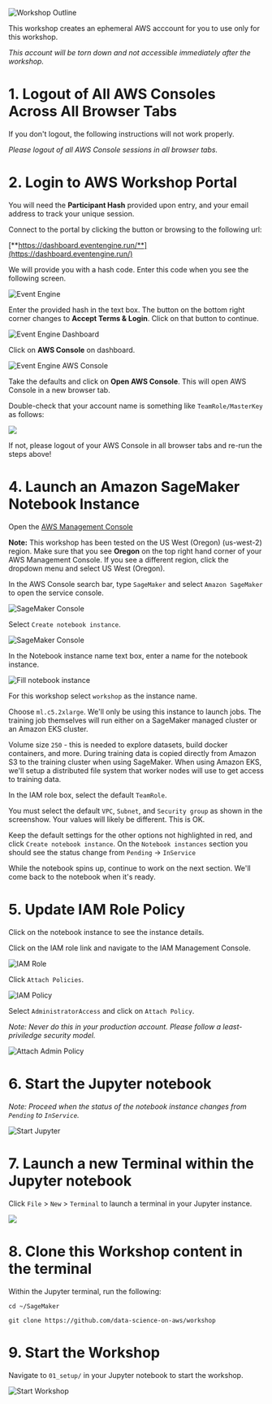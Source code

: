 ![Workshop Outline](img/outline.png) 

This workshop creates an ephemeral AWS acccount for you to use only for this workshop.  

_This account will be torn down and not accessible immediately after the workshop._

# 1. Logout of All AWS Consoles Across All Browser Tabs
If you don't logout, the following instructions will not work properly.

_Please logout of all AWS Console sessions in all browser tabs._

# 2. Login to AWS Workshop Portal

You will need the **Participant Hash** provided upon entry, and your email address to track your unique session.

Connect to the portal by clicking the button or browsing to the following url:

[**https://dashboard.eventengine.run/**](https://dashboard.eventengine.run/)

We will provide you with a hash code.  Enter this code when you see the following screen.

![Event Engine](img/event-engine-initial-screen.png)

Enter the provided hash in the text box. The button on the bottom right corner changes to **Accept Terms & Login**. Click on that button to continue.

![Event Engine Dashboard](img/event-engine-dashboard.png)

Click on **AWS Console** on dashboard.

![Event Engine AWS Console](img/event-engine-aws-console.png)

Take the defaults and click on **Open AWS Console**. This will open AWS Console in a new browser tab.

Double-check that your account name is something like `TeamRole/MasterKey` as follows:

![](img/teamrole-masterkey.png)

If not, please logout of your AWS Console in all browser tabs and re-run the steps above!

# 4. Launch an Amazon SageMaker Notebook Instance

Open the [AWS Management Console](https://console.aws.amazon.com/console/home)

**Note:** This workshop has been tested on the US West (Oregon) (us-west-2) region. Make sure that you see **Oregon** on the top right hand corner of your AWS Management Console. If you see a different region, click the dropdown menu and select US West (Oregon).

In the AWS Console search bar, type `SageMaker` and select `Amazon SageMaker` to open the service console.

![SageMaker Console](img/setup_aws_console.png)

Select `Create notebook instance`.

![SageMaker Console](img/setup_aws_console_2.png)

In the Notebook instance name text box, enter a name for the notebook instance.

![Fill notebook instance](img/setup_fill_notebook.png)

For this workshop select `workshop` as the instance name.

Choose `ml.c5.2xlarge`. We'll only be using this instance to launch jobs. The training job themselves will run either on a SageMaker managed cluster or an Amazon EKS cluster.

Volume size `250` - this is needed to explore datasets, build docker containers, and more.  During training data is copied directly from Amazon S3 to the training cluster when using SageMaker.  When using Amazon EKS, we'll setup a distributed file system that worker nodes will use to get access to training data.

In the IAM role box, select the default `TeamRole`.

You must select the default `VPC`, `Subnet`, and `Security group` as shown in the screenshow.  Your values will likely be different.  This is OK.

Keep the default settings for the other options not highlighted in red, and click `Create notebook instance`.  On the `Notebook instances` section you should see the status change from `Pending` -> `InService`

While the notebook spins up, continue to work on the next section.  We'll come back to the notebook when it's ready.

# 5. Update IAM Role Policy

Click on the notebook instance to see the instance details.

Click on the IAM role link and navigate to the IAM Management Console.

![IAM Role](img/update_iam.png)

Click `Attach Policies`.

![IAM Policy](img/view_policies.png)
              
Select `AdministratorAccess` and click on `Attach Policy`.

_Note:  Never do this in your production account.  Please follow a least-priviledge security model._ 

![Attach Admin Policy](img/attach_admin_policy.png)

# 6. Start the Jupyter notebook

_Note:  Proceed when the status of the notebook instance changes from `Pending` to `InService`._

![Start Jupyter](img/start_jupyter.png)

# 7. Launch a new Terminal within the Jupyter notebook

Click `File` > `New` > `Terminal` to launch a terminal in your Jupyter instance.

![](img/launch_jupyter_terminal.png)

# 8. Clone this Workshop content in the terminal

Within the Jupyter terminal, run the following:
```
cd ~/SageMaker

git clone https://github.com/data-science-on-aws/workshop
```

# 9. Start the Workshop
Navigate to `01_setup/` in your Jupyter notebook to start the workshop.

![Start Workshop](img/start_workshop.png)
